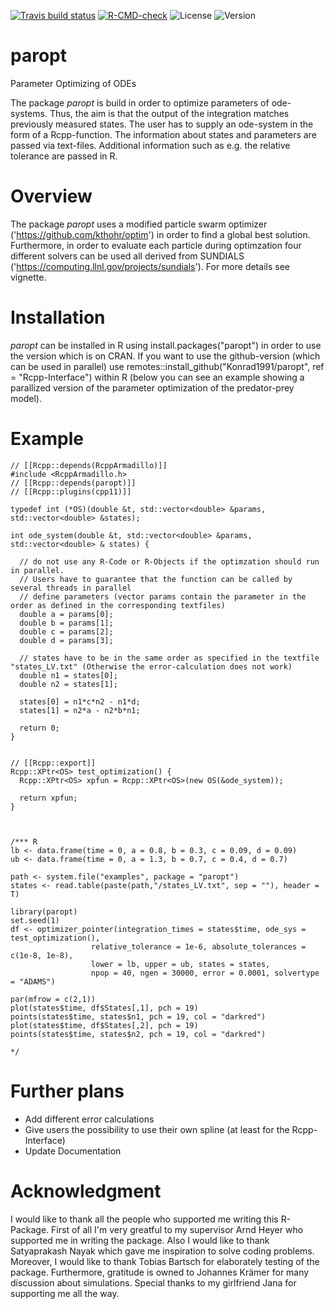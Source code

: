 <!-- badges: start -->
[![Travis build status](https://travis-ci.com/Konrad1991/paropt.svg?branch=Rcpp-Interface)](https://travis-ci.com/Konrad1991/paropt)
[![R-CMD-check](https://github.com/Konrad1991/paropt/workflows/R-CMD-check/badge.svg)](https://github.com/Konrad1991/paropt/actions)
![License](https://img.shields.io/cran/l/paropt)
![Version](https://img.shields.io/cran/v/paropt)
<!-- badges: end -->




# paropt

Parameter Optimizing of ODEs

The package *paropt* is build in order to optimize parameters of ode-systems. Thus, the aim is that the output of the integration matches previously measured states. The user has to supply an ode-system in the form of a Rcpp-function. The information about states and parameters are passed via text-files. Additional information such as e.g. the relative tolerance are passed in R.

# Overview

The package *paropt* uses a modified particle swarm optimizer ('https://github.com/kthohr/optim') in order to find a global best solution. Furthermore, in order to evaluate each particle during optimzation four different solvers can be used all derived from SUNDIALS ('https://computing.llnl.gov/projects/sundials'). For more details see vignette. 

# Installation

*paropt* can be installed in R using install.packages("paropt") in order to use the version which is on CRAN. If you want to use the github-version (which can be used in parallel) use 
remotes::install_github("Konrad1991/paropt", ref = "Rcpp-Interface") within R (below you can see an example showing a parallized version of the parameter optimization of the predator-prey model). 

# Example

```Rcpp
// [[Rcpp::depends(RcppArmadillo)]]
#include <RcppArmadillo.h>
// [[Rcpp::depends(paropt)]]
// [[Rcpp::plugins(cpp11)]]

typedef int (*OS)(double &t, std::vector<double> &params, std::vector<double> &states);

int ode_system(double &t, std::vector<double> &params, std::vector<double> & states) {
  
  // do not use any R-Code or R-Objects if the optimzation should run in parallel.
  // Users have to guarantee that the function can be called by several threads in parallel
  // define parameters (vector params contain the parameter in the order as defined in the corresponding textfiles)
  double a = params[0];
  double b = params[1];
  double c = params[2];
  double d = params[3];
  
  // states have to be in the same order as specified in the textfile "states_LV.txt" (Otherwise the error-calculation does not work) 
  double n1 = states[0];
  double n2 = states[1];
  
  states[0] = n1*c*n2 - n1*d;
  states[1] = n2*a - n2*b*n1;
  
  return 0;
}


// [[Rcpp::export]]
Rcpp::XPtr<OS> test_optimization() {
  Rcpp::XPtr<OS> xpfun = Rcpp::XPtr<OS>(new OS(&ode_system));
  
  return xpfun;
}



/*** R
lb <- data.frame(time = 0, a = 0.8, b = 0.3, c = 0.09, d = 0.09)
ub <- data.frame(time = 0, a = 1.3, b = 0.7, c = 0.4, d = 0.7)

path <- system.file("examples", package = "paropt")
states <- read.table(paste(path,"/states_LV.txt", sep = ""), header = T)

library(paropt)
set.seed(1)
df <- optimizer_pointer(integration_times = states$time, ode_sys = test_optimization(),
                  relative_tolerance = 1e-6, absolute_tolerances = c(1e-8, 1e-8),
                  lower = lb, upper = ub, states = states, 
                  npop = 40, ngen = 30000, error = 0.0001, solvertype = "ADAMS")

par(mfrow = c(2,1))
plot(states$time, df$States[,1], pch = 19)
points(states$time, states$n1, pch = 19, col = "darkred")
plot(states$time, df$States[,2], pch = 19)
points(states$time, states$n2, pch = 19, col = "darkred")

*/
```
# Further plans

- Add different error calculations
- Give users the possibility to use their own spline (at least for the Rcpp-Interface)
- Update Documentation

# Acknowledgment

I would like to thank all the people who supported me writing this R-Package.
First of all I'm very greatful to my supervisor Arnd Heyer who supported me in writing the package.
Also I would like to thank Satyaprakash Nayak which gave me inspiration to solve coding problems.
Moreover, I would like to thank Tobias Bartsch for elaborately testing of the package.
Furthermore, gratitude is owned to Johannes Krämer for many discussion about simulations. 
Special thanks to my girlfriend Jana for supporting me all the way.

